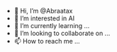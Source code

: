 - 👋 Hi, I’m @Abraatax
- 👀 I’m interested in AI
- 🌱 I’m currently learning ...
- 💞️ I’m looking to collaborate on ...
- 📫 How to reach me ...

<!---
Abraatax/Abraatax is a ✨ special ✨ repository because its `README.md` (this file) appears on your GitHub profile.
You can click the Preview link to take a look at your changes.
--->
